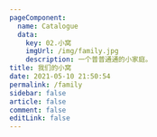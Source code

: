 ```yaml
---
pageComponent: 
  name: Catalogue
  data: 
    key: 02.小窝
    imgUrl: /img/family.jpg
    description: 一个普普通通的小家庭。
title: 我们的小窝
date: 2021-05-10 21:50:54
permalink: /family
sidebar: false
article: false
comment: false
editLink: false
---
```

